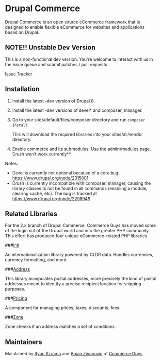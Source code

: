 Drupal Commerce
===============

Drupal Commerce is an open source eCommerce framework that is designed to
enable flexible eCommerce for websites and applications based on Drupal.

NOTE!! Unstable Dev Version
---------------------------

This is a non-functional dev version. You're welcome to interact with us in the
issue queue and submit patches / pull requests.

[Issue Tracker](https://drupal.org/project/issues/commerce)

Installation
------------------

1. Install the latest -dev version of Drupal 8.
2. Install the latest -dev versions of devel* and composer_manager.
3. Go to your sites/default/files/composer directory and run `composer install`.

   This will download the required libraries into your sites/all/vendor directory.
4. Enable commerce and its submodules. Use the admin/modules page, Drush won't work currently**.

Notes:
- Devel is currently not optional because of a core bug: https://www.drupal.org/node/2315801
- Drush is currently incompatible with composer_manager, causing the library classes to not be found in all commands (enabling a module, clearing cache, etc). The bug is tracked at https://www.drupal.org/node/2208949

Related Libraries
------------------

For the 2.x branch of Drupal Commerce, Commerce Guys has moved some of the logic
out of the Drupal world and into the greater PHP community. This effort has
produced four unique eCommerce-related PHP libraries

###[Intl](https://github.com/commerceguys/intl)

An internationalization library powered by CLDR data.
Handles currencies, currency formatting, and more.

###[Address](https://github.com/commerceguys/address)

This library manipulates postal addresses, more precisely the kind of postal
addresses meant to identify a precise recipient location for shipping purposes.

###[Pricing](https://github.com/commerceguys/pricing)

A component for managing prices, taxes, discounts, fees.

###[Zone](https://github.com/commerceguys/zone)

Zone checks if an address matches a set of conditions.

Maintainers
-----------

Maintained by [Ryan Szrama](https://www.drupal.org/u/rszrama) and
[Bojan Zivanovic](https://www.drupal.org/u/bojanz) of
[Commerce Guys](http://commerceguys.com/).
